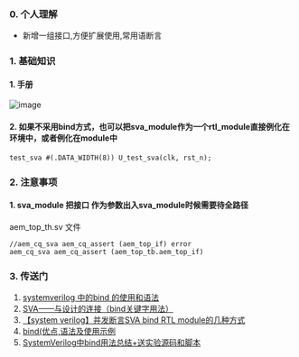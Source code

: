 ### 0. 个人理解
   - 新增一组接口,方便扩展使用,常用语断言
### 1. 基础知识
#### 1. 手册
![image](https://github.com/bulaqi/IC-DV.github.io/assets/55919713/56fe5380-3417-4f29-9fd2-cd7a0e028965)
#### 2. 如果不采用bind方式，也可以把sva_module作为一个rtl_module直接例化在环境中，或者例化在module中
~~~
test_sva #(.DATA_WIDTH(8)) U_test_sva(clk, rst_n);
~~~

### 2. 注意事项
#### 1. sva_module 把接口 作为参数出入sva_module时候需要待全路径
aem_top_th.sv 文件
~~~
//aem_cq_sva aem_cq_assert (aem_top_if) error
aem_cq_sva aem_cq_assert (aem_top_tb.aem_top_if)
~~~



### 3. 传送门

1. [systemverilog 中的bind 的使用和语法](https://blog.csdn.net/weixin_41994704/article/details/131760770?spm=1001.2101.3001.6661.1&utm_medium=distribute.pc_relevant_t0.none-task-blog-2%7Edefault%7ECTRLIST%7ERate-1-131760770-blog-120384388.235%5Ev38%5Epc_relevant_yljh&depth_1-utm_source=distribute.pc_relevant_t0.none-task-blog-2%7Edefault%7ECTRLIST%7ERate-1-131760770-blog-120384388.235%5Ev38%5Epc_relevant_yljh&utm_relevant_index=1)
2. [SVA——与设计的连接（bind关键字用法）](https://blog.csdn.net/weixin_46022434/article/details/120384388)
3. [【system verilog】并发断言SVA bind RTL module的几种方式](https://blog.csdn.net/moon9999/article/details/106035582?spm=1001.2101.3001.6650.2&utm_medium=distribute.pc_relevant.none-task-blog-2%7Edefault%7ECTRLIST%7ERate-2-106035582-blog-131760770.235%5Ev38%5Epc_relevant_yljh&depth_1-utm_source=distribute.pc_relevant.none-task-blog-2%7Edefault%7ECTRLIST%7ERate-2-106035582-blog-131760770.235%5Ev38%5Epc_relevant_yljh&utm_relevant_index=3)
4. [bind(优点,语法及使用示例](https://www.cnblogs.com/csjt/p/15573780.html)
5. [SystemVerilog中bind用法总结+送实验源码和脚本](https://zhuanlan.zhihu.com/p/598066374)

